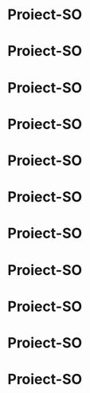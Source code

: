 # Proiect-SO
# Proiect-SO
# Proiect-SO
# Proiect-SO
# Proiect-SO
# Proiect-SO
# Proiect-SO
# Proiect-SO
# Proiect-SO
# Proiect-SO
# Proiect-SO
